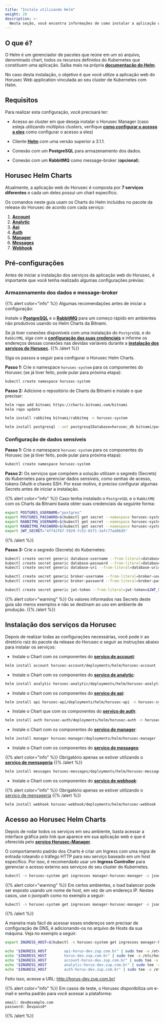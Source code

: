 ```yaml
---
title: "Instale utilizando Helm"
weight: 20
description: >-
  Nesta seção, você encontra informações de como instalar a aplicação web do Horusec utilizando Helm.
---
```


## **O que é?**

O Helm é um gerenciador de pacotes que reúne em um só arquivo, denominado chart, todos os recursos definidos do Kubernetes que constituem uma aplicação. Saiba mais na própria [**documentação do Helm**](https://helm.sh/docs/).

No caso desta instalação, o objetivo é que você utilize a aplicação web do Horusec Web application vinculada ao seu cluster de Kubernetes com Helm.

## **Requisitos**

Para realizar esta configuração, você precisará ter:

* Acesso ao cluster em que deseja instalar o Horusec Manager (caso esteja utilizando múltiplos
  clusters, verifique [**como configurar o acesso a eles**](https://kubernetes.io/docs/tasks/access-application-cluster/configure-access-multiple-clusters/)
  como configurar o acesso a eles)

* Cliente [**Helm**](https://helm.sh/docs/intro/install/) com uma versão superior a 3.1.1.

* Conexão com um **PostgreSQL** para armazenamento dos dados.

* Conexão com um **RabbitMQ** como message-broker (**opcional**).


## **Horusec Helm Charts**

Atualmente, a aplicação web do Horusec é composta por **7 serviços diferentes** e cada um deles possui um chart específico.

Os comandos neste guia usam os Charts do Helm incluídos no pacote da release do Horusec de acordo com cada serviço:

1. [**Account**](https://github.com/ZupIT/horusec/tree/master/horusec-account/deployments/helm/horusec-account)
2. [**Analytic**](https://github.com/ZupIT/horusec/tree/master/horusec-analytic/deployments/helm/horusec-analytic)
3. [**Api**](https://github.com/ZupIT/horusec/tree/master/horusec-api/deployments/helm/horusec-api)
4. [**Auth**](https://github.com/ZupIT/horusec/tree/master/horusec-auth/deployments/helm/horusec-auth)
5. [**Manager**](https://github.com/ZupIT/horusec/tree/master/horusec-manager/deployments/helm/horusec-manager)
6. [**Messages**](https://github.com/ZupIT/horusec/tree/master/horusec-messages/deployments/helm/horusec-messages)
7. [**Webhook**](https://github.com/ZupIT/horusec/tree/master/horusec-webhook/deployments/helm/horusec-webhook)

## **Pré-configurações**

Antes de iniciar a instalação dos serviços da aplicação web do Horusec, é importante que você tenha realizado algumas configurações prévias:

### **Armazenamento dos dados e message-broker**

{{% alert color="info" %}}
Algumas recomendações antes de iniciar a configuração: 

Instale o [**PostgreSQL**](https://github.com/bitnami/charts/tree/master/bitnami/postgresql) e o [**RabbitMQ**](https://github.com/bitnami/charts/tree/master/bitnami/rabbitmq) para um começo rápido em ambientes não produtivos usando os Helm Charts da Bitnami.

Se já tiver conexões disponíveis com uma instalação do `PostgreSQL` e do `RabbitMQ`, siga com a [**configuração das suas credenciais**](#configuração-de-dados-sensíveis) e informe os endereços dessas conexões nas devidas variáveis durante a [**instalação dos serviços do Horusec**](#instalação-dos-serviços-da-horusec).
{{% /alert %}}

Siga os passos a seguir para configurar o Horusec Helm Charts. 

**Passo 1:** Crie o namespace `horusec-system` para os componentes do Horusec (se já tiver feito, pode pular para próxima etapa):

```bash
kubectl create namespace horusec-system
```

**Passo 2:** Adicione o repositório de Charts da Bitnami e instale o que precisar:

```bash
helm repo add bitnami https://charts.bitnami.com/bitnami
helm repo update

helm install rabbitmq bitnami/rabbitmq -n horusec-system

helm install postgresql --set postgresqlDatabase=horusec_db bitnami/postgresql -n horusec-system
```

### **Configuração de dados sensíveis**

**Passo 1:** Crie o namespace `horusec-system` para os componentes do Horusec (se já tiver feito, pode pular para próxima etapa):

```bash
kubectl create namespace horusec-system
```

**Passo 2:** Os serviços que compõem a solução utilizam o segredo (Secrets) do Kubernetes para gerenciar dados sensíveis, como senhas de acesso, tokens OAuth e chaves SSH. Por esse motivo, é preciso configurar algumas Secrets antes de iniciar a instalação.

{{% alert color="info" %}}
Caso tenha instalado o `PostgreSQL` e o `RabbitMQ` com os Charts da Bitnami basta obter suas credenciais da
seguinte forma:

```bash
export POSTGRES_USERNAME="postgres"
export POSTGRES_PASSWORD=$(kubectl get secret --namespace horusec-system postgresql -o jsonpath="{.data.postgresql-password}" | base64 --decode)
export RABBITMQ_USERNAME=$(kubectl get secret --namespace horusec-system rabbitmq -o jsonpath="{.data.rabbitmq-password}" | base64 --decode)
export RABBITMQ_PASSWORD=$(kubectl get secret --namespace horusec-system rabbitmq -o jsonpath="{.data.rabbitmq-password}" | base64 --decode)
export JWT_SECRET="4ff42f67-5929-fc52-65f1-3afc77ad86d5"
```
{{% /alert %}}

**Passo 3:** Crie o segredo (Secrets) do Kubernetes:

```bash
kubectl create secret generic database-username --from-literal=database-username=$POSTGRES_USERNAME
kubectl create secret generic database-password --from-literal=database-password=$POSTGRES_PASSWORD
kubectl create secret generic database-uri --from-literal=database-uri=postgresql://$POSTGRES_USERNAME:$POSTGRES_PASSWORD@postgresql.horusec:5432/horusec_db?sslmode=disable

kubectl create secret generic broker-username --from-literal=broker-username=$RABBITMQ_USERNAME
kubectl create secret generic broker-password --from-literal=broker-password=$RABBITMQ_PASSWORD

kubectl create secret generic jwt-token --from-literal=jwt-token=$JWT_SECRET
```

{{% alert color="warning" %}}
Os valores informados nas Secrets deste guia são meros exemplos e não se destinam ao uso em ambiente de produção.
{{% /alert %}}


## **Instalação dos serviços da Horusec**

Depois de realizar todas as configurações necessárias, você pode ir ao diretório raiz do pacote da release do Horusec e seguir as instruções abaixo para instalar os serviços:


 * Instale o Chart com os componentes do [**serviço de account**](/docs/pt-br/web/services/account):

```bash
helm install account horusec-account/deployments/helm/horusec-account -n horusec-system
```

* Instale o Chart com os componentes do [**serviço de analytic**](/docs/pt-br/web/services/analytic):

```bash
helm install analytic horusec-analytic/deployments/helm/horusec-analytic -n horusec-system
```

* Instale o Chart com os componentes do [**serviço de api**](/docs/pt-br/web/services/api):

```bash
helm install api horusec-api/deployments/helm/horusec-api -n horusec-system
```

* Instale o Chart que com os componentes do [**serviço de auth**](/docs/pt-br/web/services/auth):

```bash
helm install auth horusec-auth/deployments/helm/horusec-auth -n horusec-system
```

* Instale o Chart com os componentes do [**serviço de manager**](/docs/pt-br/web/services/manager):

```bash
helm install manager horusec-manager/deployments/helm/horusec-manager -n horusec-system
```

* Instale o Chart com os componentes do [**serviço de messages**](/docs/pt-br/web/services/messages):

 {{% alert color="info" %}}
 Obrigatório apenas se estiver utilizando
  o [**serviço de mensageria**](/docs/pt-br/tutorials/how-to-enable-disable-messaging-service)
{{% /alert %}}

```bash
helm install messages horusec-messages/deployments/helm/horusec-messages -n horusec-system
```

* Instale o Chart com os componentes do [**serviço de webhook**](/docs/pt-br/web/services/webhook):

{{% alert color="info" %}}
Obrigatório apenas se estiver utilizando
  o [serviço de mensageria](/docs/pt-br/tutorials/how-to-enable-disable-messaging-service)
{{% /alert %}}


```bash
helm install webhook horusec-webhook/deployments/helm/horusec-webhook -n horusec-system
```

## **Acesso ao Horusec Helm Charts**

Depois de rodar todos os serviços em seu ambiente, basta acessar a interface gráfica pelo link que aparece em sua aplicação web e que é oferecida pelo [**serviço Horusec-Manager**](/docs/pt-br/web/services/manager).

O comportamento padrão dos Charts é criar um Ingress com uma regra de entrada roteando o tráfego HTTP para seu serviço baseado em um host específico. Por isso, é recomendado usar um **Ingress Controller** para gerenciar o acesso externo aos serviços do seu cluster do Kubernetes.

```bash
kubectl -n horusec-system get ingresses manager-horusec-manager -o jsonpath='{.status.loadBalancer.ingress[0].ip}'
```

{{% alert color="warning" %}}
Em certos ambientes, o load balancer pode ser exposto usando um nome de host, em vez de um endereço IP. Nestes casos, use o jsonpath como no exemplo a seguir:

```bash
kubectl -n horusec-system get ingresses manager-horusec-manager -o jsonpath='{.status.loadBalancer.ingress[0].hostname}'
```
{{% /alert %}}

A maneira mais fácil de acessar esses endereços sem precisar de configuração de DNS, é adicionando-os no arquivo de Hosts da sua máquina. Veja no exemplo a seguir:

```bash
export INGRESS_HOST=$(kubectl -n horusec-system get ingresses manager-horusec-manager -o jsonpath='{.status.loadBalancer.ingress[0].ip}')

echo "$INGRESS_HOST        api-horus-dev.zup.com.br" | sudo tee -a /etc/hosts
echo "$INGRESS_HOST        horus-dev.zup.com.br" | sudo tee -a /etc/hosts
echo "$INGRESS_HOST        account-horus-dev.zup.com.br" | sudo tee -a /etc/hosts
echo "$INGRESS_HOST        analytic-horus-dev.zup.com.br" | sudo tee -a /etc/hosts
echo "$INGRESS_HOST        auth-horus-dev.zup.com.br" | sudo tee -a /etc/hosts
```

Feito isso, acesse a URL: http://horus-dev.zup.com.br/

{{% alert color="info" %}}
Em casos de teste, o Horusec disponibiliza um e-mail e senha padrão para você acessar a plataforma:

```text
email: dev@example.com
password: Devpass0*
```
{{% /alert %}}